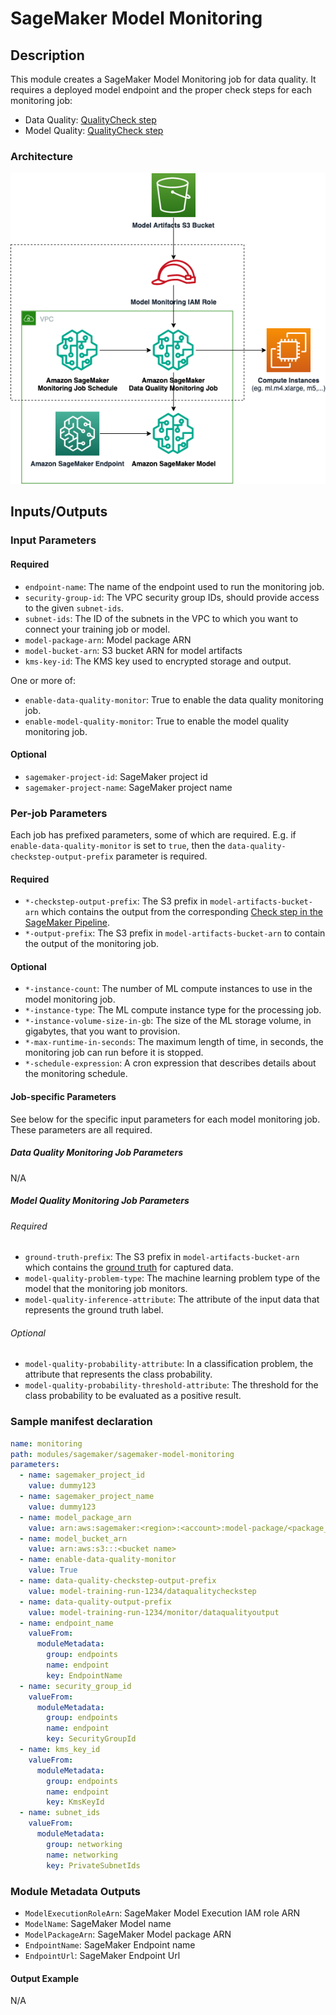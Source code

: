 # SageMaker Model Monitoring

## Description

This module creates a SageMaker Model Monitoring job for data quality.
It requires a deployed model endpoint and the proper check steps
for each monitoring job:

* Data Quality: [QualityCheck step](https://docs.aws.amazon.com/sagemaker/latest/dg/build-and-manage-steps.html#step-type-quality-check)
* Model Quality: [QualityCheck step](https://docs.aws.amazon.com/sagemaker/latest/dg/build-and-manage-steps.html#step-type-quality-check)

### Architecture

![SageMaker Model Monitoring Module Architecture](docs/_static/sagemaker-model-monitoring-module-architecture.png "SageMaker Model Monitoring Module Architecture")

## Inputs/Outputs

### Input Parameters

#### Required

- `endpoint-name`: The name of the endpoint used to run the monitoring job.
- `security-group-id`: The VPC security group IDs, should provide access to the given `subnet-ids`.
- `subnet-ids`: The ID of the subnets in the VPC to which you want to connect your training job or model.
- `model-package-arn`: Model package ARN
- `model-bucket-arn`: S3 bucket ARN for model artifacts
- `kms-key-id`: The KMS key used to encrypted storage and output.

One or more of:

- `enable-data-quality-monitor`: True to enable the data quality monitoring job.
- `enable-model-quality-monitor`: True to enable the model quality monitoring job.

#### Optional

- `sagemaker-project-id`: SageMaker project id
- `sagemaker-project-name`: SageMaker project name

### Per-job Parameters

Each job has prefixed parameters, some of which are required. E.g. if
`enable-data-quality-monitor` is set to `true`, then the
`data-quality-checkstep-output-prefix` parameter is required.

#### Required

- `*-checkstep-output-prefix`: The S3 prefix in `model-artifacts-bucket-arn` which contains the output from the corresponding [Check step in the SageMaker Pipeline](https://docs.aws.amazon.com/sagemaker/latest/dg/build-and-manage-steps.html#build-and-manage-steps-types).
- `*-output-prefix`: The S3 prefix in `model-artifacts-bucket-arn` to contain the output of the monitoring job.

#### Optional

- `*-instance-count`: The number of ML compute instances to use in the model monitoring job.
- `*-instance-type`: The ML compute instance type for the processing job.
- `*-instance-volume-size-in-gb`: The size of the ML storage volume, in gigabytes, that you want to provision.
- `*-max-runtime-in-seconds`: The maximum length of time, in seconds, the monitoring job can run before it is stopped.
- `*-schedule-expression`: A cron expression that describes details about the monitoring schedule.

#### Job-specific Parameters

See below for the specific input parameters for each model monitoring
job. These parameters are all required.

##### Data Quality Monitoring Job Parameters

N/A

##### Model Quality Monitoring Job Parameters

###### Required

- `ground-truth-prefix`: The S3 prefix in `model-artifacts-bucket-arn` which contains the [ground truth](https://docs.aws.amazon.com/sagemaker/latest/dg/model-monitor-model-quality-merge.html) for captured data.
- `model-quality-problem-type`: The machine learning problem type of the model that the monitoring job monitors.
- `model-quality-inference-attribute`: The attribute of the input data that represents the ground truth label.

###### Optional

- `model-quality-probability-attribute`: In a classification problem, the attribute that represents the class probability.
- `model-quality-probability-threshold-attribute`: The threshold for the class probability to be evaluated as a positive result.

### Sample manifest declaration

```yaml
name: monitoring
path: modules/sagemaker/sagemaker-model-monitoring
parameters:
  - name: sagemaker_project_id
    value: dummy123
  - name: sagemaker_project_name
    value: dummy123
  - name: model_package_arn
    value: arn:aws:sagemaker:<region>:<account>:model-package/<package_name>/1
  - name: model_bucket_arn
    value: arn:aws:s3:::<bucket name>
  - name: enable-data-quality-monitor
    value: True
  - name: data-quality-checkstep-output-prefix
    value: model-training-run-1234/dataqualitycheckstep
  - name: data-quality-output-prefix
    value: model-training-run-1234/monitor/dataqualityoutput
  - name: endpoint_name
    valueFrom:
      moduleMetadata:
        group: endpoints
        name: endpoint
        key: EndpointName
  - name: security_group_id
    valueFrom:
      moduleMetadata:
        group: endpoints
        name: endpoint
        key: SecurityGroupId
  - name: kms_key_id
    valueFrom:
      moduleMetadata:
        group: endpoints
        name: endpoint
        key: KmsKeyId
  - name: subnet_ids
    valueFrom:
      moduleMetadata:
        group: networking
        name: networking
        key: PrivateSubnetIds
```

### Module Metadata Outputs

- `ModelExecutionRoleArn`: SageMaker Model Execution IAM role ARN
- `ModelName`: SageMaker Model name
- `ModelPackageArn`: SageMaker Model package ARN
- `EndpointName`: SageMaker Endpoint name
- `EndpointUrl`: SageMaker Endpoint Url

#### Output Example

N/A
